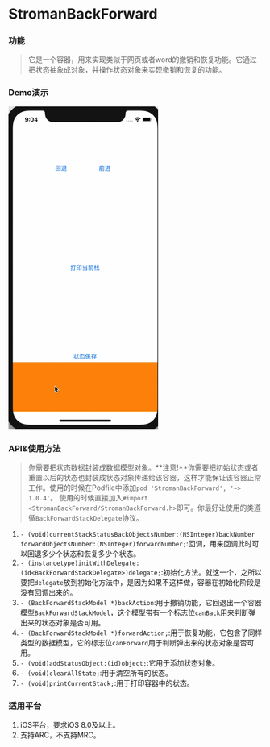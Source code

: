 # StromanBackForward

### 功能
>它是一个容器，用来实现类似于网页或者word的撤销和恢复功能。它通过把状态抽象成对象，并操作状态对象来实现撤销和恢复的功能。

### Demo演示
![演示](/images/demo.gif)

### API&使用方法
> 你需要把状态数据封装成数据模型对象。**注意!**你需要把初始状态或者重置以后的状态也封装成状态对象传递给该容器，这样才能保证该容器正常工作。使用的时候在Podfile中添加`pod 'StromanBackForward', '~> 1.0.4'`。
使用的时候直接加入`#import <StromanBackForward/StromanBackForward.h>`即可。你最好让使用的类遵循`BackForwardStackDelegate`协议。
1. `- (void)currentStackStatusBackObjectsNumber:(NSInteger)backNumber forwardObjectsNumber:(NSInteger)forwardNumber;`:回调，用来回调此时可以回退多少个状态和恢复多少个状态。
2. `- (instancetype)initWithDelegate:(id<BackForwardStackDelegate>)delegate;`:初始化方法。就这一个，之所以要把`delegate`放到初始化方法中，是因为如果不这样做，容器在初始化阶段是没有回调出来的。
3. `- (BackForwardStackModel *)backAction`:用于撤销功能，它回退出一个容器模型`BackForwardStackModel`，这个模型带有一个标志位`canBack`用来判断弹出来的状态对象是否可用。
4. `- (BackForwardStackModel *)forwardAction;`:用于恢复功能，它包含了同样类型的数据模型，它的标志位`canForward`用于判断弹出来的状态对象是否可用。
5. `- (void)addStatusObject:(id)object;`:它用于添加状态对象。
6. `- (void)clearAllState;`:用于清空所有的状态。
7. `- (void)printCurrentStack;`:用于打印容器中的状态。

### 适用平台
1. iOS平台，要求iOS 8.0及以上。
2. 支持ARC，不支持MRC。
